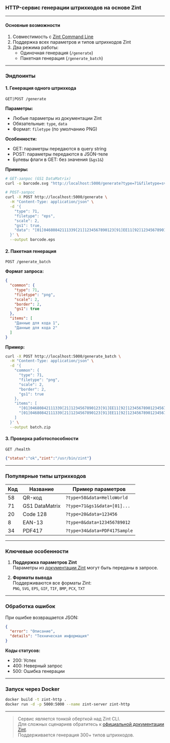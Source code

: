 ### HTTP-сервис генерации штрихкодов на основе Zint

---

#### **Основные возможности**
1. Совместимость с [Zint Command Line](https://www.zint.org.uk/manual/chapter/4)
2. Поддержка всех параметров и типов штрихкодов Zint
3. Два режима работы:
   - Одиночная генерация (`/generate`)
   - Пакетная генерация (`/generate_batch`)

---

### **Эндпоинты**

#### 1. Генерация одного штрихкода
`GET|POST /generate`

**Параметры:**
- Любые параметры из документации Zint
- Обязательные: `type`, `data`
- Формат: `filetype` (по умолчанию PNG)

**Особенности:**
- GET: параметры передаются в query string
- POST: параметры передаются в JSON-теле
- Булевы флаги в GET: без значения (`&gs1&`)

**Примеры:**
```bash
# GET-запрос (GS1 DataMatrix)
curl -o barcode.svg "http://localhost:5000/generate?type=71&filetype=svg&data=[01]04680842111339[21]1234567890123[91]EE11[92]123456789012345678901234567890123456789012345678901234&gs1"

# POST-запрос
curl -X POST http://localhost:5000/generate \
  -H "Content-Type: application/json" \
  -d '{
    "type": 71,
    "filetype": "eps",
    "scale": 2,
    "gs1": true,
    "data": "[01]04680842111339[21]1234567890123[91]EE11[92]123456789012345678901234567890123456789012345678901234"
  }' \
  --output barcode.eps
```

#### 2. Пакетная генерация
`POST /generate_batch`

**Формат запроса:**
```json
{
  "common": {
    "type": 71,
    "filetype": "png",
    "scale": 2,
    "border": 2,
    "gs1": true
  },
  "items": [
    "Данные для кода 1",
    "Данные для кода 2"
  ]
}
```

**Пример:**
```bash
curl -X POST http://localhost:5000/generate_batch \
  -H "Content-Type: application/json" \
  -d '{
    "common": {
      "type": 71,
      "filetype": "png",
      "scale": 2,
      "border": 2,
      "gs1": true
    },
    "items": [
      "[01]04680842111339[21]1234567890123[91]EE11[92]123456789012345678901234567890123456789012345678901234",
      "[01]04680842111339[21]1234567890123[91]EE11[92]1234567890123456789012345678901234567890123456789012345"
    ]
  }' \
  --output batch.zip
```

#### 3. Проверка работоспособности
`GET /health`
```json
{"status":"ok","zint":"/usr/bin/zint"}
```

---

### **Популярные типы штрихкодов**
| Код | Название          | Пример параметров               |
|-----|-------------------|---------------------------------|
| 58  | QR-код           | `?type=58&data=HelloWorld`      |
| 71  | GS1 DataMatrix   | `?type=71&gs1&data=[01]...`     |
| 20  | Code 128         | `?type=20&data=123456`          |
| 8   | EAN-13           | `?type=8&data=123456789012`     |
| 34  | PDF417           | `?type=34&data=PDF417Sample`    |

---

### **Ключевые особенности**
1. **Поддержка параметров Zint**  
   Параметры из [документации Zint](https://www.zint.org.uk/manual/chapter/4) могут быть переданы в запросе.

2. **Форматы вывода**  
   Поддерживаются все форматы Zint:  
   `PNG`, `SVG`, `EPS`, `GIF`, `TIF`, `BMP`, `PCX`, `TXT`

---

### **Обработка ошибок**
При ошибке возвращается JSON:
```json
{
  "error": "Описание",
  "details": "Техническая информация"
}
```

**Коды статусов:**
- 200: Успех
- 400: Неверный запрос
- 500: Ошибка генерации

---

### **Запуск через Docker**
```bash
docker build -t zint-http .
docker run -d -p 5000:5000 --name zint-server zint-http
```

---

> Сервис является тонкой оберткой над Zint CLI.  
> Для сложных сценариев обратитесь к [официальной документации Zint](https://www.zint.org.uk/manual/).  
> Поддерживается генерация 300+ типов штрихкодов.
